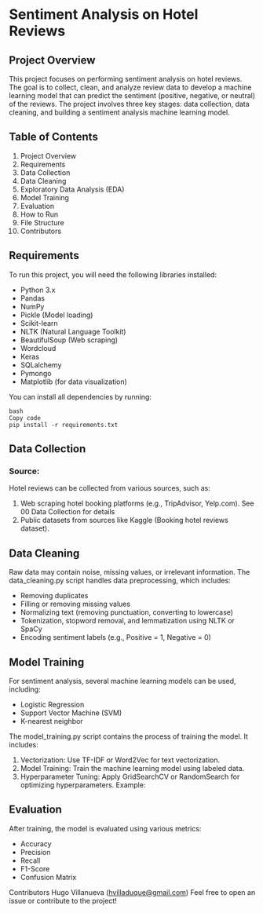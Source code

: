 # Sentiment Analysis on Hotel Reviews
## Project Overview
This project focuses on performing sentiment analysis on hotel reviews. The goal is to collect, clean, and analyze review data to develop a machine learning model that can predict the sentiment (positive, negative, or neutral) of the reviews. The project involves three key stages: data collection, data cleaning, and building a sentiment analysis machine learning model.

## Table of Contents
1. Project Overview
2. Requirements
3. Data Collection
4. Data Cleaning
5. Exploratory Data Analysis (EDA)
6. Model Training
7. Evaluation
8. How to Run
9. File Structure
10. Contributors

## Requirements
To run this project, you will need the following libraries installed:

- Python 3.x
- Pandas
- NumPy
- Pickle (Model loading)
- Scikit-learn
- NLTK (Natural Language Toolkit)
- BeautifulSoup (Web scraping)
- Wordcloud
- Keras
- SQLalchemy
- Pymongo
- Matplotlib (for data visualization)


You can install all dependencies by running:
```
bash
Copy code
pip install -r requirements.txt
```

## Data Collection

### Source:
Hotel reviews can be collected from various sources, such as:

1. Web scraping hotel booking platforms (e.g., TripAdvisor, Yelp.com). See 00 Data Collection for details
2. Public datasets from sources like Kaggle (Booking hotel reviews dataset).

## Data Cleaning
Raw data may contain noise, missing values, or irrelevant information. The data_cleaning.py script handles data preprocessing, which includes:

- Removing duplicates
- Filling or removing missing values
- Normalizing text (removing punctuation, converting to lowercase)
- Tokenization, stopword removal, and lemmatization using NLTK or SpaCy
- Encoding sentiment labels (e.g., Positive = 1, Negative = 0)

## Model Training
For sentiment analysis, several machine learning models can be used, including:

- Logistic Regression
- Support Vector Machine (SVM)
- K-nearest neighbor

The model_training.py script contains the process of training the model. It includes:

1. Vectorization: Use TF-IDF or Word2Vec for text vectorization.
2. Model Training: Train the machine learning model using labeled data.
3. Hyperparameter Tuning: Apply GridSearchCV or RandomSearch for optimizing hyperparameters.
Example:

## Evaluation
After training, the model is evaluated using various metrics:

- Accuracy
- Precision
- Recall
- F1-Score
- Confusion Matrix

Contributors
Hugo Villanueva (hvilladuque@gmail.com)
Feel free to open an issue or contribute to the project!
